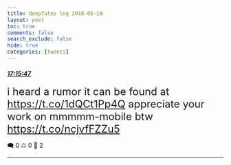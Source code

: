 ```yaml
---
title: deepfates log 2018-05-18
layout: post
toc: true
comments: false
search_exclude: false
hide: true
categories: [tweets]
---
```



#### <a href = "https://twitter.com/deepfates/status/997616768590823424">*17:15:47*</a>

<font size="5">i heard a rumor it can be found at  https://t.co/1dQCt1Pp4Q  appreciate your work on mmmmm-mobile btw  https://t.co/ncjvfFZZu5</font>



🗨️ 0 ♺ 0 🤍  2   

---
    
            

